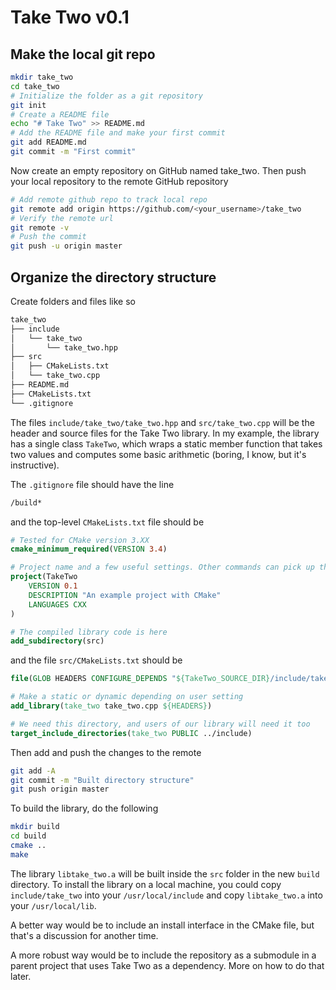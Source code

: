 # Take Two v0.1

## Make the local git repo

```bash
mkdir take_two
cd take_two
# Initialize the folder as a git repository
git init
# Create a README file
echo "# Take Two" >> README.md
# Add the README file and make your first commit
git add README.md
git commit -m "First commit"
```

Now create an empty repository on GitHub named take_two. Then push your local repository to the remote GitHub repository

```bash
# Add remote github repo to track local repo
git remote add origin https://github.com/<your_username>/take_two
# Verify the remote url
git remote -v
# Push the commit
git push -u origin master
```

## Organize the directory structure

Create folders and files like so

```bash
take_two
├── include
│   └── take_two
│       └── take_two.hpp
├── src
│   ├── CMakeLists.txt
│   └── take_two.cpp
├── README.md
├── CMakeLists.txt
└── .gitignore
```

The files `include/take_two/take_two.hpp` and `src/take_two.cpp` will be the header and source files for the Take Two library. In my example, the library has a single class `TakeTwo`, which wraps a static member function that takes two values and computes some basic arithmetic (boring, I know, but it's instructive).

The `.gitignore` file should have the line

```bash
/build*
```

and the top-level `CMakeLists.txt` file should be

```cmake
# Tested for CMake version 3.XX
cmake_minimum_required(VERSION 3.4)

# Project name and a few useful settings. Other commands can pick up the results
project(TakeTwo
    VERSION 0.1
    DESCRIPTION "An example project with CMake"
    LANGUAGES CXX
)

# The compiled library code is here
add_subdirectory(src)
```

and the file `src/CMakeLists.txt` should be

```cmake
file(GLOB HEADERS CONFIGURE_DEPENDS "${TakeTwo_SOURCE_DIR}/include/take_two/*.hpp")

# Make a static or dynamic depending on user setting
add_library(take_two take_two.cpp ${HEADERS})

# We need this directory, and users of our library will need it too
target_include_directories(take_two PUBLIC ../include)
```

Then add and push the changes to the remote

```bash
git add -A
git commit -m "Built directory structure"
git push origin master
```

To build the library, do the following

```bash
mkdir build
cd build
cmake ..
make
```

The library `libtake_two.a` will be built inside the `src` folder in the new `build` directory. To install the library on a local machine, you could copy `include/take_two` into your `/usr/local/include` and copy `libtake_two.a` into your `/usr/local/lib`.

A better way would be to include an install interface in the CMake file, but that's a discussion for another time.

A more robust way would be to include the repository as a submodule in a parent project that uses Take Two as a dependency. More on how to do that later.
